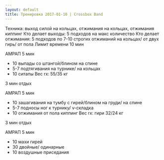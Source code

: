 ```yaml
---
layout: default
title: Тренировка 2017-01-10 | Crossbox Band
---
```


Техника: выход силой на кольцах, отжимания на кольцах, отжимания киппинг 
Кто делает выходы: 5 подходов на макс количество 
Кто делает отжимания: 5 подходов по 7-10 строгих отжиманий на кольцах/ от двух гирь/ от пола 
Лимит времени 10 мин 

АМРАП 5 мин 
- 10 выпады со штангой/блином на спине 
- 5-7 подтягивания на турнике/ на кольцах 
- 10 ситапы 
Вес rx: 55/35 кг 

3 мин отдых 

АМРАП 5 мин 
- 10 зашагивания на тумбу с гирей/блином на груди/ на спине 
- 5-7 подносы ног к турнику/ v-складка 
- 10 отжимания от пола киппинг 
Вес rx: гири 32/24 кг 

3 мин отдых 

АМРАП 5 мин 
- 10 махи гирей 
- 30 двойные/ одинарные 
- 10 воздушные приседания 